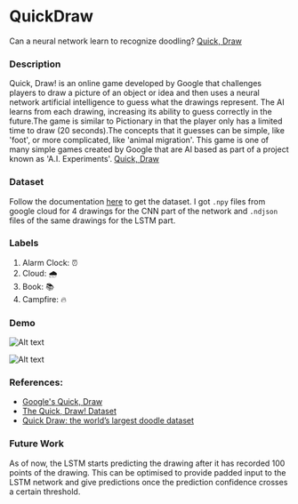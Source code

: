 # QuickDraw
Can a neural network learn to recognize doodling? [Quick, Draw](https://quickdraw.withgoogle.com/)

### Description
Quick, Draw! is an online game developed by Google that challenges players to draw a picture of an object or idea and then uses a neural network artificial intelligence to guess what the drawings represent. The AI learns from each drawing, increasing its ability to guess correctly in the future.The game is similar to Pictionary in that the player only has a limited time to draw (20 seconds).The concepts that it guesses can be simple, like 'foot', or more complicated, like 'animal migration'. This game is one of many simple games created by Google that are AI based as part of a project known as 'A.I. Experiments'. [Quick, Draw](https://quickdraw.withgoogle.com/)

### Dataset
Follow the documentation [here](https://github.com/googlecreativelab/quickdraw-dataset) to get the dataset. I got `.npy` files from google cloud for 4 drawings for the CNN part of the network and `.ndjson`  files of the same drawings for the LSTM part.

### Labels
1) Alarm Clock: ⏰ 
2) Cloud: 🌧️ 
3) Book: 📚
4) Campfire: 🔥

### Demo
![Alt text](https://github.com/shivangchopra11/QuickDraw/blob/master/Gif%20P1.gif)

![Alt text](https://github.com/shivangchopra11/QuickDraw/blob/master/Gif%20P2.gif)

### References:
 
 - [Google's Quick, Draw](https://quickdraw.withgoogle.com/) 
 - [The Quick, Draw! Dataset](https://github.com/googlecreativelab/quickdraw-dataset)
 - [Quick Draw: the world’s largest doodle dataset](https://towardsdatascience.com/quick-draw-the-worlds-largest-doodle-dataset-823c22ffce6b)

### Future Work
As of now, the LSTM starts predicting the drawing after it has recorded 100 points of the drawing. This can be optimised to provide padded input to the LSTM network and give predictions once the prediction confidence crosses a certain threshold.

